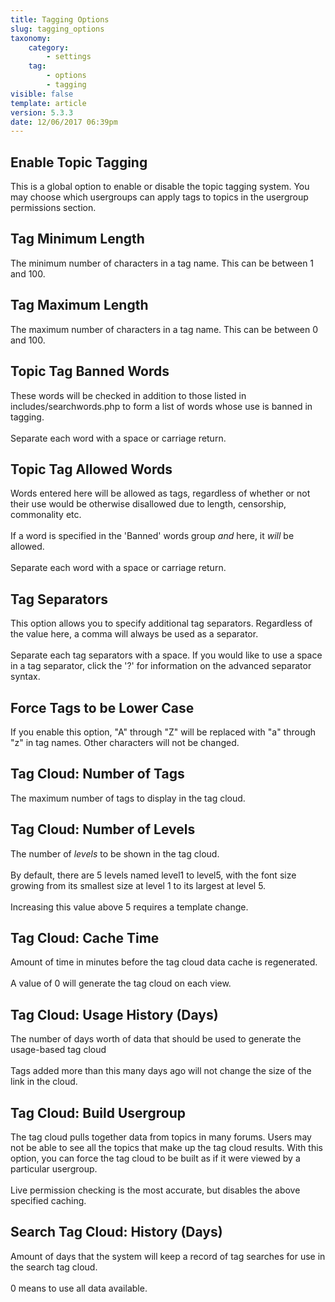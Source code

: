 ```yaml
---
title: Tagging Options
slug: tagging_options
taxonomy:
    category:
        - settings
    tag:
        - options
        - tagging
visible: false
template: article
version: 5.3.3
date: 12/06/2017 06:39pm
---
```


## Enable Topic Tagging
This is a global option to enable or disable the topic tagging system. You may choose which usergroups can apply tags to topics in the usergroup permissions section.

## Tag Minimum Length
The minimum number of characters in a tag name. This can be between 1 and 100.

## Tag Maximum Length
The maximum number of characters in a tag name. This can be between 0 and 100.

## Topic Tag Banned Words
These words will be checked in addition to those listed in includes/searchwords.php to form a list of words whose use is banned in tagging.<br />
<br />
Separate each word with a space or carriage return.

## Topic Tag Allowed Words
Words entered here will be allowed as tags, regardless of whether or not their use would be otherwise disallowed due to length, censorship, commonality etc.<br />
<br />
If a word is specified in the 'Banned' words group <em>and</em> here, it <em>will</em> be allowed.<br />
<br />
Separate each word with a space or carriage return.

## Tag Separators
This option allows you to specify additional tag separators. Regardless of the value here, a comma will always be used as a separator.<br />
<br />
Separate each tag separators with a space. If you would like to use a space in a tag separator, click the '?' for information on the advanced separator syntax. 

## Force Tags to be Lower Case
If you enable this option, "A" through "Z" will be replaced with "a" through "z" in tag names. Other characters will not be changed.

## Tag Cloud: Number of Tags
The maximum number of tags to display in the tag cloud.

## Tag Cloud: Number of Levels
The number of <em>levels</em> to be shown in the tag cloud.<br />
<br />
By default, there are 5 levels named level1 to level5, with the font size growing from its smallest size at level 1 to its largest at level 5.<br />
<br />
Increasing this value above 5 requires a template change.

## Tag Cloud: Cache Time
Amount of time in minutes before the tag cloud data cache is regenerated.<br />
<br />
A value of 0 will generate the tag cloud on each view.

## Tag Cloud: Usage History (Days)
The number of days worth of data that should be used to generate the usage-based tag cloud<br />
<br />
Tags added more than this many days ago will not change the size of the link in the cloud.

## Tag Cloud: Build Usergroup
The tag cloud pulls together data from topics in many forums. Users may not be able to see all the topics that make up the tag cloud results. With this option, you can force the tag cloud to be built as if it were viewed by a particular usergroup.<br />
<br />
Live permission checking is the most accurate, but disables the above specified caching.

## Search Tag Cloud: History (Days)
Amount of days that the system will keep a record of tag searches for use in the search tag cloud.<br />
<br />
0 means to use all data available.



